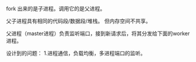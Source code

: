 fork 出来的是子进程。调用它的是父进程。

父子进程具有相同的代码段/数据段/堆栈。
但内存空间不共享。

父进程（master进程）负责监听端口，接到新请求后，将其分发给下面的worker进程。

设计到的问题：
1.进程通信，负载均衡，多进程端口的监听。

